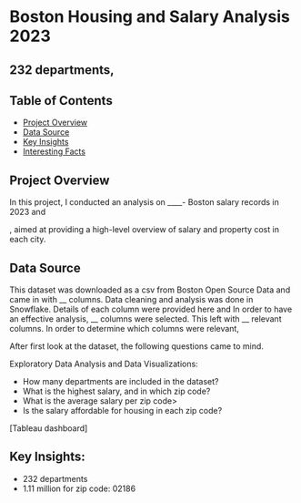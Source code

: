 # Boston Housing and Salary Analysis 2023
## 232 departments,

## Table of Contents
- [Project Overview](#projectoverview)
- [Data Source](#datasource)
- [Key Insights](#keyinsights)
- [Interesting Facts](#keyinsights)

## Project Overview

In this project, I conducted an analysis on ____- Boston salary records in 2023 and 

, aimed at providing a high-level overview of salary and property cost in each city.

## Data Source
This dataset was downloaded as a csv from Boston Open Source Data and came in with __ columns.
Data cleaning and analysis was done in Snowflake.
Details of each column were provided here and
In order to have an effective analysis, __ columns were selected.
This left with __ relevant columns. 
In order to determine which columns were relevant, 

After first look at the dataset, the following questions came to mind.

Exploratory Data Analysis and Data Visualizations:
- How many departments are included in the dataset? <br>
- What is the highest salary, and in which zip code? <br>
- What is the average salary per zip code> <br>
- Is the salary affordable for housing in each zip code? <br>


[Tableau dashboard]

## Key Insights:

- 232 departments
- 1.11 million for zip code: 02186














